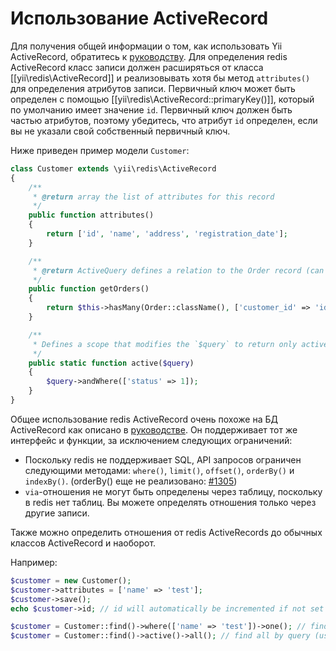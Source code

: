 Использование ActiveRecord
==========================

Для получения общей информации о том, как использовать Yii ActiveRecord, обратитесь к
[руководству](https://github.com/yiisoft/yii2/blob/master/docs/guide/db-active-record.md).
Для определения redis ActiveRecord класс записи должен расширяться от класса [[yii\redis\ActiveRecord]] и реализовывать хотя бы метод `attributes()` для определения атрибутов записи.
Первичный ключ может быть определен с помощью [[yii\redis\ActiveRecord::primaryKey()]], который по умолчанию имеет значение `id`.
Первичный ключ должен быть частью атрибутов, поэтому убедитесь, что атрибут `id` определен, если вы не указали свой собственный первичный ключ.

Ниже приведен пример модели `Customer`:

```php
class Customer extends \yii\redis\ActiveRecord
{
    /**
     * @return array the list of attributes for this record
     */
    public function attributes()
    {
        return ['id', 'name', 'address', 'registration_date'];
    }

    /**
     * @return ActiveQuery defines a relation to the Order record (can be in other database, e.g. elasticsearch or sql)
     */
    public function getOrders()
    {
        return $this->hasMany(Order::className(), ['customer_id' => 'id']);
    }

    /**
     * Defines a scope that modifies the `$query` to return only active(status = 1) customers
     */
    public static function active($query)
    {
        $query->andWhere(['status' => 1]);
    }
}
```

Общее использование redis ActiveRecord очень похоже на БД ActiveRecord как описано в [руководстве](https://github.com/yiisoft/yii2/blob/master/docs/guide/db-active-record.md).
Он поддерживает тот же интерфейс и функции, за исключением следующих ограничений:

- Поскольку redis не поддерживает SQL, API запросов ограничен следующими методами:
  `where()`, `limit()`, `offset()`, `orderBy()` и `indexBy()`.
  (orderBy() еще не реализовано: [#1305](https://github.com/yiisoft/yii2/issues/1305))
- `via`-отношения не могут быть определены через таблицу, поскольку в redis нет таблиц. Вы можете определять отношения только через другие записи.

Также можно определить отношения от redis ActiveRecords до обычных классов ActiveRecord и наоборот.

Например:

```php
$customer = new Customer();
$customer->attributes = ['name' => 'test'];
$customer->save();
echo $customer->id; // id will automatically be incremented if not set explicitly

$customer = Customer::find()->where(['name' => 'test'])->one(); // find by query
$customer = Customer::find()->active()->all(); // find all by query (using the `active` scope)
```
